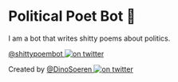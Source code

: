 # Political Poet Bot 🤖

I am a bot that writes shitty poems about politics.

[@shittypoembot ![on twitter](https://i.imgur.com/tXSoThF.png)](https://twitter.com/shittypoembot)

Created by [@DinoSoeren ![on twitter](https://i.imgur.com/tXSoThF.png)](https://twitter.com/DinoSoeren)